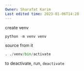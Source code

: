 ```yaml
---
Owner: Sharafat Karim
Last edited time: 2023-01-06T14:28
---
```

create venv

```Python
python -m venv venv
```

source from it

```Python
. ./venv/bin/activate
```

to deactivate, run, `deactivate`